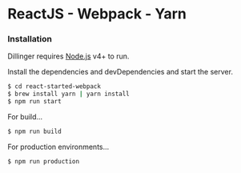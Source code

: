 # ReactJS - Webpack - Yarn

### Installation

Dillinger requires [Node.js](https://nodejs.org/) v4+ to run.

Install the dependencies and devDependencies and start the server.

```sh
$ cd react-started-webpack
$ brew install yarn | yarn install  
$ npm run start
```
For build...
```sh
$ npm run build
```

For production environments...

```sh
$ npm run production
```
